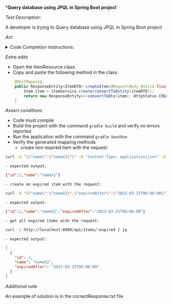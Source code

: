 ***Query database using JPQL in Spring Boot project**

*Test Description*:

A developer is trying to Query database using JPQL in Spring Boot project

*Act*

<details>
<summary>Code Completion instructions:</summary>

- Open the project solution-or-component-generation/spring-boot/java
- Open the ItemRepository interface
- Type in the interface body and press Enter

```java
// search for items that have been expired by now
```

- Accept the best suggested implementation using the TAB and ENTER keys
- Add all necessary imports
- Open ItemService class
- Go to `findExprireByNow` method
- Remove line with `return` statement
- Move cursor to the end of TODO comment and press Enter
- Accept the best suggested implementation using the TAB and ENTER keys
- Add all necessary imports

</details>

*Extra edits*
- Open the ItemResource class
- Copy and paste the following method in the class

```java
    @PostMapping
    public ResponseEntity<ItemDTO> createItem(@RequestBody @Valid final ItemDTO itemDTO) {
        Item item = itemService.create(convertToEntity(itemDTO));
        return new ResponseEntity<>(convertToDto(item), HttpStatus.CREATED);
    }
```

*Assert conditions*

- Code must compile
- Build the project with the command `gradle build` and verify no errors reported
- Run the application with the command `gradle bootRun`
- Verify the generated mapping methods
    - create non-expired item with the request:

```bash
curl -d "{\"name\":\"nameX1\"}" -H "Content-Type: application/json" -X POST http://localhost:8080/api/items
```

    - expected output:

```json
{"id":1,"name":"nameX1"}
```

    - create an expired item with the request:

```bash
curl -d "{\"name\":\"nameX2\",\"expiredAfter\":\"2023-03-25T00:00:00\"}" -H "Content-Type: application/json" -X POST http://localhost:8080/api/items
```

    - expected output:

```json
{"id":2,"name":"nameX2","expiredAfter":"2023-03-25T00:00:00"}
```

    - get all expired items with the request:

```bash
curl -s http://localhost:8080/api/items/:expired | jq
```

    - expected output:

```json
[
  {
    "id": 2,
    "name": "nameX2",
    "expiredAfter": "2023-03-25T00:00:00"
  }
]
```

*Additional note*

An example of solution is in the correctResponse.txt file